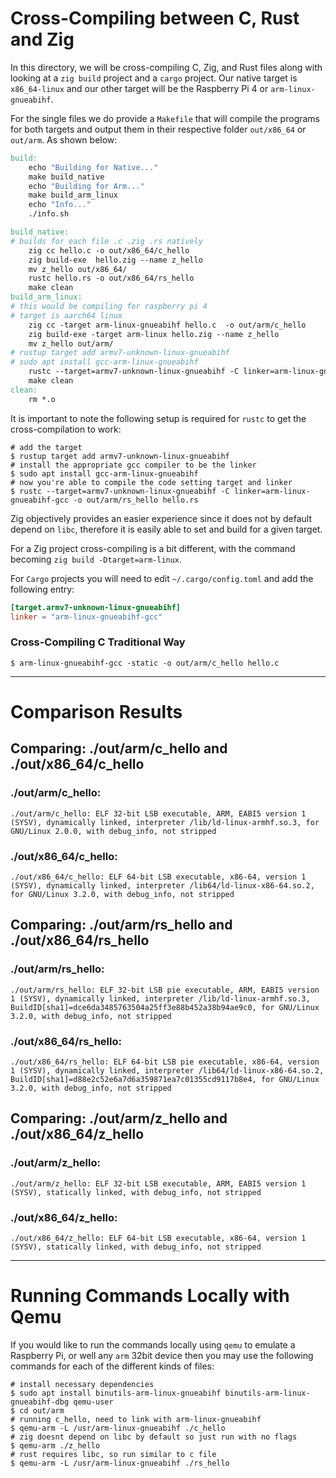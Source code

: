 # Cross-Compiling between C, Rust and Zig

In this directory, we will be cross-compiling C, Zig, and Rust files 
along with looking at a `zig build` project and a `cargo` project. Our native target is `x86_64-linux` and our other target will be the Raspberry Pi 4 or `arm-linux-gnueabihf`.

For the single files we do provide a `Makefile` that will compile the programs for both targets and output them in their 
respective folder `out/x86_64` or `out/arm`. As shown below: 

```Makefile 
build: 
	echo "Building for Native..."
	make build_native
	echo "Building for Arm..."
	make build_arm_linux
	echo "Info..."
	./info.sh 

build_native: 
# builds for each file .c .zig .rs natively 
	zig cc hello.c -o out/x86_64/c_hello
	zig build-exe  hello.zig --name z_hello
	mv z_hello out/x86_64/
	rustc hello.rs -o out/x86_64/rs_hello
	make clean
build_arm_linux: 
# this would be compiling for raspberry pi 4
# target is aarch64 linux 
	zig cc -target arm-linux-gnueabihf hello.c  -o out/arm/c_hello
	zig build-exe -target arm-linux hello.zig --name z_hello
	mv z_hello out/arm/
# rustup target add armv7-unknown-linux-gnueabihf
# sudo apt install gcc-arm-linux-gnueabihf
	rustc --target=armv7-unknown-linux-gnueabihf -C linker=arm-linux-gnueabihf-gcc -o out/arm/rs_hello hello.rs
	make clean
clean: 
	rm *.o 
```

It is important to note the following setup is required 
for `rustc` to get the cross-compilation to work: 

```shell 
# add the target 
$ rustup target add armv7-unknown-linux-gnueabihf
# install the appropriate gcc compiler to be the linker 
$ sudo apt install gcc-arm-linux-gnueabihf
# now you're able to compile the code setting target and linker 
$ rustc --target=armv7-unknown-linux-gnueabihf -C linker=arm-linux-gnueabihf-gcc -o out/arm/rs_hello hello.rs
```

Zig objectively provides an easier experience since it does not 
by default depend on `libc`, therefore it is easily able to set and build for a given target. 

For a Zig project cross-compiling is a bit different, with the 
command becoming `zig build -Dtarget=arm-linux`. 

For `Cargo` projects you will need to edit `~/.cargo/config.toml` and add the following entry: 

```toml 
[target.armv7-unknown-linux-gnueabihf]
linker = "arm-linux-gnueabihf-gcc"
```

### Cross-Compiling C Traditional Way

```shell 
$ arm-linux-gnueabihf-gcc -static -o out/arm/c_hello hello.c
```

---

# Comparison Results

## Comparing: ./out/arm/c_hello and ./out/x86_64/c_hello

### ./out/arm/c_hello:

```shell
./out/arm/c_hello: ELF 32-bit LSB executable, ARM, EABI5 version 1 (SYSV), dynamically linked, interpreter /lib/ld-linux-armhf.so.3, for GNU/Linux 2.0.0, with debug_info, not stripped
```

### ./out/x86_64/c_hello:

```shell
./out/x86_64/c_hello: ELF 64-bit LSB executable, x86-64, version 1 (SYSV), dynamically linked, interpreter /lib64/ld-linux-x86-64.so.2, for GNU/Linux 3.2.0, with debug_info, not stripped
```

## Comparing: ./out/arm/rs_hello and ./out/x86_64/rs_hello

### ./out/arm/rs_hello:

```shell
./out/arm/rs_hello: ELF 32-bit LSB pie executable, ARM, EABI5 version 1 (SYSV), dynamically linked, interpreter /lib/ld-linux-armhf.so.3, BuildID[sha1]=dce6da3485763504a25ff3e88b452a38b94ae9c0, for GNU/Linux 3.2.0, with debug_info, not stripped
```

### ./out/x86_64/rs_hello:

```shell
./out/x86_64/rs_hello: ELF 64-bit LSB pie executable, x86-64, version 1 (SYSV), dynamically linked, interpreter /lib64/ld-linux-x86-64.so.2, BuildID[sha1]=d88e2c52e6a7d6a359871ea7c01355cd9117b8e4, for GNU/Linux 3.2.0, with debug_info, not stripped
```

## Comparing: ./out/arm/z_hello and ./out/x86_64/z_hello

### ./out/arm/z_hello:

```shell
./out/arm/z_hello: ELF 32-bit LSB executable, ARM, EABI5 version 1 (SYSV), statically linked, with debug_info, not stripped
```

### ./out/x86_64/z_hello:

```shell
./out/x86_64/z_hello: ELF 64-bit LSB executable, x86-64, version 1 (SYSV), statically linked, with debug_info, not stripped
```

--- 

# Running Commands Locally with Qemu

If you would like to run the commands locally using `qemu` to emulate a Raspberry Pi, or well any `arm` 32bit device then you may use the following commands for each of the different kinds of files: 

```shell
# install necessary dependencies
$ sudo apt install binutils-arm-linux-gnueabihf binutils-arm-linux-gnueabihf-dbg qemu-user
$ cd out/arm
# running c_hello, need to link with arm-linux-gnueabihf
$ qemu-arm -L /usr/arm-linux-gnueabihf ./c_hello 
# zig doesnt depend on libc by default so just run with no flags 
$ qemu-arm ./z_hello 
# rust requires libc, so run similar to c file
$ qemu-arm -L /usr/arm-linux-gnueabihf ./rs_hello 
```
